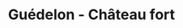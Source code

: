 ---
guid: "fe4a6957589c"
title: "Guédelon - Château fort"
latlng: "47.583396, 3.155021"
videoId: "tbdolE7Hvzw" 
---